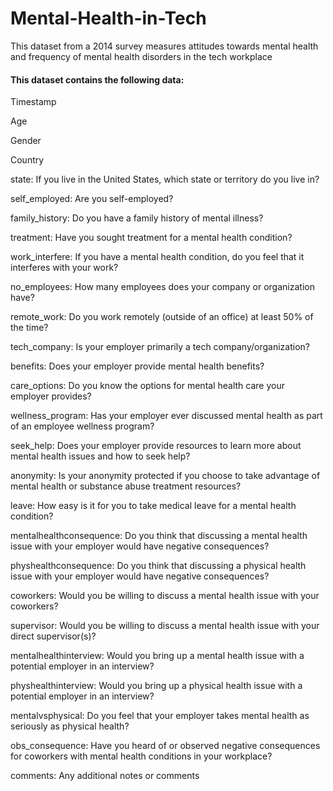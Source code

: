 # Mental-Health-in-Tech
This dataset from a 2014 survey measures attitudes towards mental health and frequency of mental health disorders in the tech workplace

#### This dataset contains the following data:

Timestamp

Age

Gender

Country

state: If you live in the United States, which state or territory do you live in?

self_employed: Are you self-employed?

family_history: Do you have a family history of mental illness?

treatment: Have you sought treatment for a mental health condition?

work_interfere: If you have a mental health condition, do you feel that it interferes with your work?

no_employees: How many employees does your company or organization have?

remote_work: Do you work remotely (outside of an office) at least 50% of the time?

tech_company: Is your employer primarily a tech company/organization?

benefits: Does your employer provide mental health benefits?

care_options: Do you know the options for mental health care your employer provides?

wellness_program: Has your employer ever discussed mental health as part of an employee wellness program?

seek_help: Does your employer provide resources to learn more about mental health issues and how to seek help?

anonymity: Is your anonymity protected if you choose to take advantage of mental health or substance abuse treatment resources?

leave: How easy is it for you to take medical leave for a mental health condition?

mentalhealthconsequence: Do you think that discussing a mental health issue with your employer would have negative consequences?

physhealthconsequence: Do you think that discussing a physical health issue with your employer would have negative consequences?

coworkers: Would you be willing to discuss a mental health issue with your coworkers?

supervisor: Would you be willing to discuss a mental health issue with your direct supervisor(s)?

mentalhealthinterview: Would you bring up a mental health issue with a potential employer in an interview?

physhealthinterview: Would you bring up a physical health issue with a potential employer in an interview?

mentalvsphysical: Do you feel that your employer takes mental health as seriously as physical health?

obs_consequence: Have you heard of or observed negative consequences for coworkers with mental health conditions in your workplace?

comments: Any additional notes or comments


